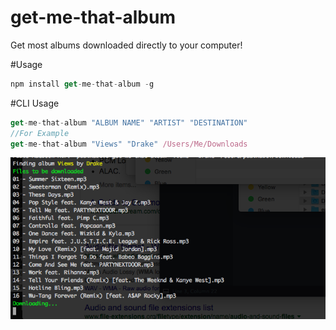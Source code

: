 # get-me-that-album
Get most albums downloaded directly to your computer!

#Usage
```javascript
npm install get-me-that-album -g
```

#CLI Usage
```javascript
get-me-that-album "ALBUM NAME" "ARTIST" "DESTINATION"
//For Example
get-me-that-album "Views" "Drake" /Users/Me/Downloads
```
![album_Exmaple](https://raw.githubusercontent.com/paulxuca/get-me-that-album/master/Screen%20Shot%202016-05-18%20at%2010.19.14%20PM.png)
